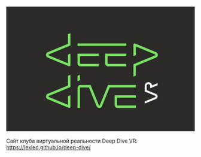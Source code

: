 ![DEEP DIVE VR](docs/assets/images/logo_github.png)

Сайт клуба виртуальной реальности Deep Dive VR:    
https://lexleo.github.io/deep-dive/
